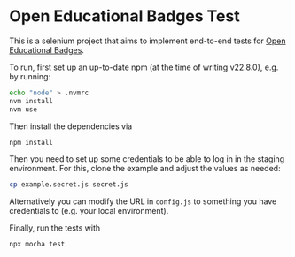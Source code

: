 # Open Educational Badges Test
This is a selenium project that aims to implement end-to-end tests for [Open Educational Badges](https://openbadges.education).

To run, first set up an up-to-date npm (at the time of writing v22.8.0), e.g. by running:
```bash
echo "node" > .nvmrc
nvm install
nvm use
```

Then install the dependencies via
```bash
npm install
```

Then you need to set up some credentials to be able to log in in the staging environment. For this, clone the example and adjust the values as needed:
```bash
cp example.secret.js secret.js
```

Alternatively you can modify the URL in `config.js` to something you have credentials to (e.g. your local environment).

Finally, run the tests with
```bash
npx mocha test
```
